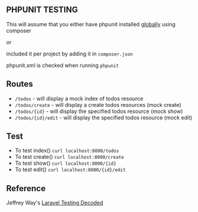 ## PHPUNIT TESTING

This will assume that you either have phpunit installed [globally](https://phpunit.de/manual/current/en/installation.html) using composer

*or*

included it per project by adding it in `composer.json`


phpunit.xml is checked when running `phpunit`

## Routes

- `/todos` - will display a mock index of todos resource
- `/todos/create` - will display a create todos resources (mock create)
- `/todos/{id}` - will display the specified todos resource (mock show)
- `/todos/{id}/edit` - will display the specified todos resource (mock edit)


## Test

- To test index() `curl localhost:8000/todos`
- To test create() `curl localhost:8000/create`
- To test show() `curl localhost:8000/{id}`
- To test edit() `curl localhost:8000/{id}/edit`

## Reference

Jeffrey Way's [Laravel Testing Decoded](https://leanpub.com/laravel-testing-decoded)